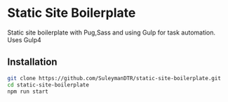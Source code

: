 # Static Site Boilerplate

Static site boilerplate with Pug,Sass and using Gulp for task automation. Uses Gulp4

## Installation

```bash
git clone https://github.com/SuleymanDTR/static-site-boilerplate.git
cd static-site-boilerplate
npm run start
```